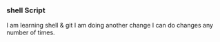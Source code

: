 ### shell Script
I am learning shell & git
I am doing another change
I can do changes any number of times.


